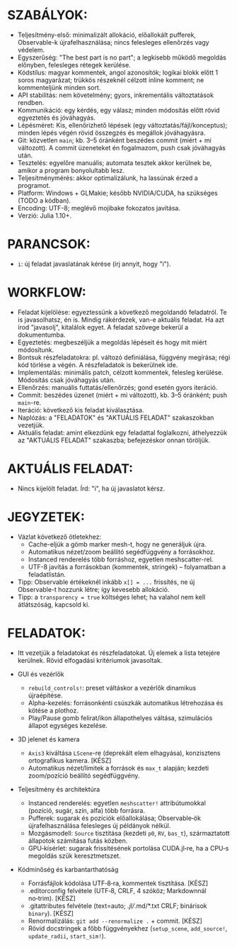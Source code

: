 # SZABÁLYOK:
- Teljesítmény-első: minimalizált allokáció, előallokált pufferek, Observable-k újrafelhasználása; nincs felesleges ellenőrzés vagy védelem.
- Egyszerűség: "The best part is no part"; a legkisebb működő megoldás előnyben, felesleges rétegek kerülése.
- Kódstílus: magyar kommentek, angol azonosítók; logikai blokk előtt 1 soros magyarázat; trükkös részeknél célzott inline komment; ne kommenteljünk minden sort.
- API stabilitás: nem követelmény; gyors, inkrementális változtatások rendben.
- Kommunikáció: egy kérdés, egy válasz; minden módosítás előtt rövid egyeztetés és jóváhagyás.
- Lépésméret: Kis, ellenőrizhető lépések (egy változtatás/fájl/konceptus); minden lépés végén rövid összegzés és megállok jóváhagyásra.
- Git: közvetlen `main`; kb. 3–5 óránként beszédes commit (miért + mi változott). A commit üzeneteket én fogalmazom, push csak jóváhagyás után.
- Tesztelés: egyelőre manuális; automata tesztek akkor kerülnek be, amikor a program bonyolultabb lesz.
- Teljesítménymérés: akkor optimalizálunk, ha lassúnak érzed a programot.
- Platform: Windows + GLMakie; később NVIDIA/CUDA, ha szükséges (TODO a kódban).
- Encoding: UTF-8; meglévő mojibake fokozatos javítása.
- Verzió: Julia 1.10+.

# PARANCSOK:

- `i`: új feladat javaslatának kérése (írj annyit, hogy "i").

# WORKFLOW:

- Feladat kijelölése: egyeztessünk a következő megoldandó feladatról. Te is javasolhatsz, én is. Mindig rákérdezek, van-e aktuális feladat. Ha azt írod "javasolj", kitalálok egyet. A feladat szövege bekerül a dokumentumba.
- Egyeztetés: megbeszéljük a megoldás lépéseit és hogy mit miért módosítunk.
- Bontsuk részfeladatokra: pl. változó definiálása, függvény megírása; régi kód törlése a végén. A részfeladatok is bekerülnek ide.
- Implementálás: minimális patch, célzott kommentek, felesleg kerülése. Módosítás csak jóváhagyás után.
- Ellenőrzés: manuális futtatás/ellenőrzés; gond esetén gyors iteráció.
- Commit: beszédes üzenet (miért + mi változott), kb. 3–5 óránként; push `main`-re.
- Iteráció: következő kis feladat kiválasztása.
- Naplózás: a "FELADATOK" és "AKTUÁLIS FELADAT" szakaszokban vezetjük.
- Aktuális feladat: amint elkezdünk egy feladattal foglalkozni, áthelyezzük az "AKTUÁLIS FELADAT" szakaszba; befejezéskor onnan töröljük.

# AKTUÁLIS FELADAT:

- Nincs kijelölt feladat. Írd: "i", ha új javaslatot kérsz.

# JEGYZETEK:

- Vázlat következő ötletekhez:
  - Cache-eljük a gömb marker mesh-t, hogy ne generáljuk újra.
  - Automatikus nézet/zoom beállító segédfüggvény a forrásokhoz.
  - Instanced renderelés több forráshoz, egyetlen meshscatter-rel.
  - UTF-8 javítás a forrásokban (kommentek, stringek) – folyamatban a feladatlistán.
- Tipp: Observable értékeknél inkább `x[] = ...` frissítés, ne új Observable-t hozzunk létre; így kevesebb allokáció.
- Tipp: a `transparency = true` költséges lehet; ha valahol nem kell átlátszóság, kapcsold ki.

# FELADATOK:

- Itt vezetjük a feladatokat és részfeladatokat. Új elemek a lista tetejére kerülnek. Rövid elfogadási kritériumok javasoltak.

- GUI és vezérlők
  - `rebuild_controls!`: preset váltáskor a vezérlők dinamikus újraépítése.
  - Alpha-kezelés: forrásonkénti csúszkák automatikus létrehozása és kötése a plothoz.
  - Play/Pause gomb felirat/ikon állapothelyes váltása, szimulációs állapot egységes kezelése.

- 3D jelenet és kamera
  - `Axis3` kiváltása `LScene`-re (deprekált elem elhagyása), konzisztens ortografikus kamera. [KÉSZ]
  - Automatikus nézet/limitek a források és `max_t` alapján; kezdeti zoom/pozíció beállító segédfüggvény.

- Teljesítmény és architektúra
  - Instanced renderelés: egyetlen `meshscatter!` attribútumokkal (pozíció, sugár, szín, alfa) több forrásra.
  - Pufferek: sugarak és pozíciók előallokálása; Observable‑ök újrafelhasználása felesleges új példányok nélkül.
  - Mozgásmodell: `Source` tisztítása (kezdeti `p0`, `RV`, `bas_t`), származtatott állapotok számítása futás közben.
  - GPU‑kísérlet: sugarak frissítésének portolása CUDA.jl‑re, ha a CPU‑s megoldás szűk keresztmetszet.

- Kódminőség és karbantarthatóság
  - Forrásfájlok kódolása UTF‑8‑ra, kommentek tisztítása. [KÉSZ]
  - .editorconfig felvétele (UTF‑8, CRLF, 4 szóköz; Markdownnál no‑trim). [KÉSZ]
  - .gitattributes felvétele (text=auto; *.jl/*.md/*.txt CRLF; binárisok `binary`). [KÉSZ]
  - Renormalizálás: `git add --renormalize .` + commit. [KÉSZ]
  - Rövid docstringek a főbb függvényekhez (`setup_scene`, `add_source!`, `update_radii`, `start_sim!`).
